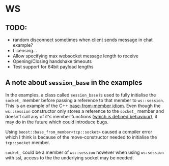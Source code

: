 # WS

## TODO:

- random disconnect sometimes when client sends message in chat example?
- Licensing...
- Allow specifying max websocket message length to receive
- Opening/Closing handshake timeouts
- Test support for 64bit payload lengths

## A note about `session_base` in the examples

In the examples, a class called `session_base` is used to fully initialise the `socket_` member before passing a reference to that member to `ws::session`. This is an example of the C++ [base-from-member idiom](https://en.wikibooks.org/wiki/More_C%2B%2B_Idioms/Base-from-Member). Even though the `ws::session` constructor only stores a reference to the `socket_` member and doesn't call any of it's member functions ([which is defined behaviour](http://stackoverflow.com/questions/34477383/passing-a-reference-to-an-uninitialised-object-to-a-super-class-constructor-and/34492547#34492547)), it may do in the future which could introduce bugs.

Using `boost::base_from_member<tcp::socket>` caused a compiler error which I think is because of the move-constructor needed to initialise the `tcp::socket` member.

`socket_` could be a member of `ws::session` however when using `ws:session` with ssl, access to the the underlying socket may be needed.
